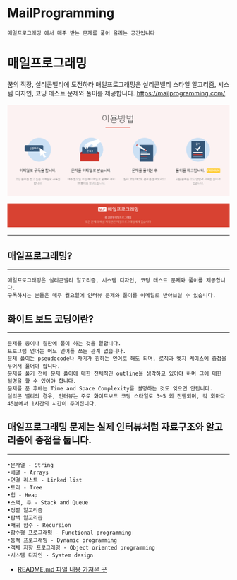# MailProgramming

    매일프로그래밍 에서 매주 받는 문제를 풀어 올리는 공간입니다

매일프로그래밍
====================
꿈의 직장, 실리콘밸리에 도전하라
매일프로그래밍은 실리콘밸리 스타일 알고리즘, 시스템 디자인, 코딩 테스트 문제와 풀이를 제공합니다.
<https://mailprogramming.com/>
<br><br>
  ![이용방법](./image/이용방법.PNG)


  ![저작권](./image/저작권.PNG)

------------------------------------------------------------------------------------------------



## 매일프로그래밍?
- - -
 ```
매일프로그래밍은 실리콘밸리 알고리즘, 시스템 디자인, 코딩 테스트 문제와 풀이를 제공합니다.
구독하시는 분들은 매주 월요일에 인터뷰 문제와 풀이를 이메일로 받아보실 수 있습니다.
 ```

## 화이트 보드 코딩이란?
- - -
 ```
문제를 종이나 칠판에 풀이 하는 것을 말합니다.
프로그램 언어는 어느 언어를 쓰든 관계 없습니다.
문제 풀이는 pseudocode나 자기가 원하는 언어로 해도 되며, 로직과 엣지 케이스에 중점을 두어서 풀어야 합니다.
문제를 풀기 전에 문제 풀이에 대한 전체적인 outline을 생각하고 있어야 하며 그에 대한 설명을 할 수 있어야 합니다.
문제를 푼 후에는 Time and Space Complexity를 설명하는 것도 잊으면 안됩니다.
실리콘 밸리의 경우, 인터뷰는 주로 화이트보드 코딩 스타일로 3~5 회 진행되며, 각 회마다 45분에서 1시간의 시간이 주어집니다.
 ```

## 매일프로그래밍 문제는 실제 인터뷰처럼 자료구조와 알고리즘에 중점을 둡니다.
- - -
 ```
•문자열 - String
•배열 - Arrays
•연결 리스트 - Linked list
•트리 - Tree
•힙 - Heap
•스택, 큐 - Stack and Queue
•정렬 알고리즘
•탐색 알고리즘
•재귀 함수 - Recursion
•함수형 프로그래밍 - Functional programming
•동적 프로그래밍 - Dynamic programming
•객체 지향 프로그래밍 - Object oriented programming
•시스템 디자인 - System design
 ```

* [README.md 파일 내용 가져온 곳](https://github.com/alstn2468/Mail_Programming)


